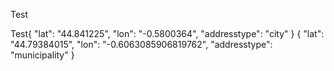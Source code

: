 Test

Test{
  "lat": "44.841225",
  "lon": "-0.5800364",
  "addresstype": "city"
}
{
  "lat": "44.79384015",
  "lon": "-0.6063085906819762",
  "addresstype": "municipality"
}
